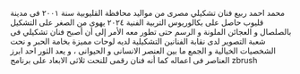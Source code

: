 محمد احمد ربيع
فنان تشكيلي مصرى
من مواليد محافظة القليوبية سنة ٢٠٠١ فى مدينة قليوب
حاصل على بكالوريوس التربية الفنية ٢٠٢٤
يهوى من الصغر على التشكيل بالصلصال و العجائن الملونة و الرسم حتى تطور معه الأمر إلى أن أصبح فنان تشكيلي فى شعبة التصوير لدى نقابة الفنانين التشكيلية
لديه لوحات مميزة بخامة الحبر و نحت الشخصيات الخيالية و الجمع ما بين العنصر الانسانى و الحيوانى ، و يعد الثور احد ابرز العناصر فى اعماله
كما أنه فنان رقمى للنحت ثلاثى الابعاد على برنامج zbrush


